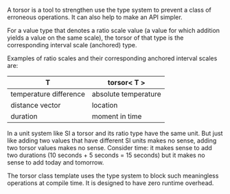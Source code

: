 A torsor is a tool to strengthen use the type system 
to prevent a class of erroneous operations. 
It can also help to make an API simpler.

For a value type that denotes a ratio scale value (a value
for which addition yields a value on the same scale), the
torsor of that type is the corresponding interval scale 
(anchored) type.

Examples of ratio scales and their corresponding anchored 
interval scales are:

| T                         | torsor< T >                  |
|---------------------------|------------------------------|
| temperature difference    | absolute temperature         |
| distance vector           | location                     |
| duration                  | moment in time               |

In a unit system like SI a torsor and its ratio type have the 
same unit. 
But just like adding two values that have different SI units 
makes no sense, adding two torsor values makes no sense.
Consider time: it makes sense to add two durations 
(10 seconds + 5 seconds = 15 seconds) but it makes no sense
to add today and tomorrow. 

The torsor class template uses the type system to block
such meaningless operations at compile time. 
It is designed to have zero runtime overhead.